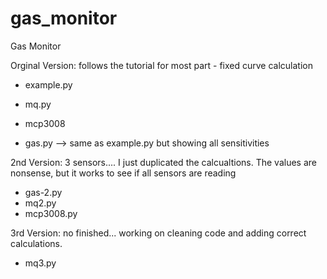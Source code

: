 # gas_monitor
Gas Monitor

Orginal Version: follows the tutorial for most part - fixed curve calculation
- example.py
- mq.py
- mcp3008

- gas.py --> same as example.py but showing all sensitivities

2nd Version: 3 sensors.... I just duplicated the calcualtions. The values are nonsense, but it works to see if all sensors are reading
- gas-2.py
- mq2.py
- mcp3008.py

3rd Version: no finished... working on cleaning code and adding correct calculations.
- mq3.py
